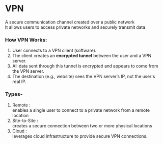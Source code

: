 # VPN

A secure communication channel created over a public network  
It allows users to access private networks and securely transmit data

### How VPN Works:
1. User connects to a VPN client (software). 
2. The client creates an **encrypted tunnel** between the user and a VPN server.
3. All data sent through this tunnel is encrypted and appears to come from the VPN server.
4. The destination (e.g., website) sees the VPN server’s IP, not the user's real IP.

### Types- 
1. Remote :  
enables a single user to connect to a private network from a remote location
2. Site-to-Site :  
creates a secure connection between two or more physical locations
3. Cloud :  
leverages cloud infrastructure to provide secure VPN connections.